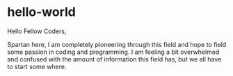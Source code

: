 # hello-world

Hello Fellow Coders,

Spartan here, I am completely pioneering through this field and hope to field some passion in coding and programming. 
I am feeling a bit overwhelmed and confused with the amount of information this field has, 
but we all have to start some where.
